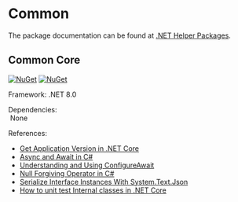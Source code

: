 # Common
The package documentation can be found at [.NET Helper Packages](https://kevindheath.github.io/nuget).

## Common Core
[![NuGet](https://img.shields.io/nuget/v/kdheath.Common.Core.svg)](https://www.nuget.org/packages/kdheath.Application.Helper)
[![NuGet](https://img.shields.io/nuget/dt/kdheath.Common.Core.svg)](https://www.nuget.org/packages/kdheath.Application.Helper)

Framework: .NET 8.0

Dependencies:\
&nbsp;None

References:
- [Get Application Version in .NET Core](https://edi.wang/post/2018/9/27/get-app-version-net-core)
- [Async and Await in C#](https://www.c-sharpcorner.com/article/async-and-await-in-c-sharp/)
- [Understanding and Using ConfigureAwait](https://dev.to/this-is-learning/understanding-and-using-configureawait-in-asynchronous-programming-2da3)
- [Null Forgiving Operator in C#](https://jeremybytes.blogspot.com/2022/07/null-forgiving-operator-in-c.html)
- [Serialize Interface Instances With System.Text.Json](https://khalidabuhakmeh.com/serialize-interface-instances-system-text-json)
- [How to unit test Internal classes in .NET Core](https://anthonygiretti.com/2018/06/27/how-to-unit-test-internal-classes-in-net-core-applications/)
